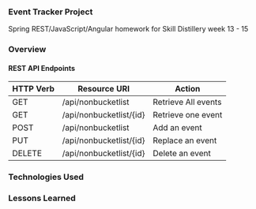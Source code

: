 ### Event Tracker Project

Spring REST/JavaScript/Angular homework for Skill Distillery week 13 - 15

### Overview

#### REST API Endpoints

| HTTP Verb | Resource URI | Action |
| ----------|--------------|--------|
| GET    | /api/nonbucketlist      | Retrieve All events |
| GET    | /api/nonbucketlist/{id} | Retrieve one event  |
| POST   | /api/nonbucketlist      | Add an event        |
| PUT    | /api/nonbucketlist/{id} | Replace an event    |
| DELETE | /api/nonbucketlist/{id} | Delete an event     |

### Technologies Used

### Lessons Learned
